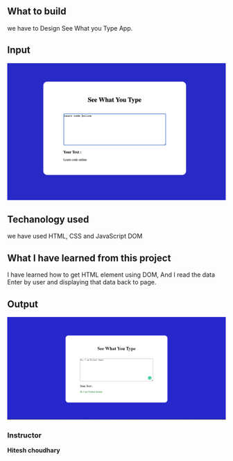 ## What to build

we have to Design See What you Type App.

## Input

![See_What_You_Type](./Image/See_What_You_Type.png)

## Techanology used

we have used HTML, CSS and JavaScript DOM

## What I have learned from this project

I have learned how to get HTML element using DOM, And I read the data Enter by user and displaying that data back to page.

## Output

![See_What_You_Type](./Image/See_What_You_Type_Output.png)

### Instructor

**Hitesh choudhary**
